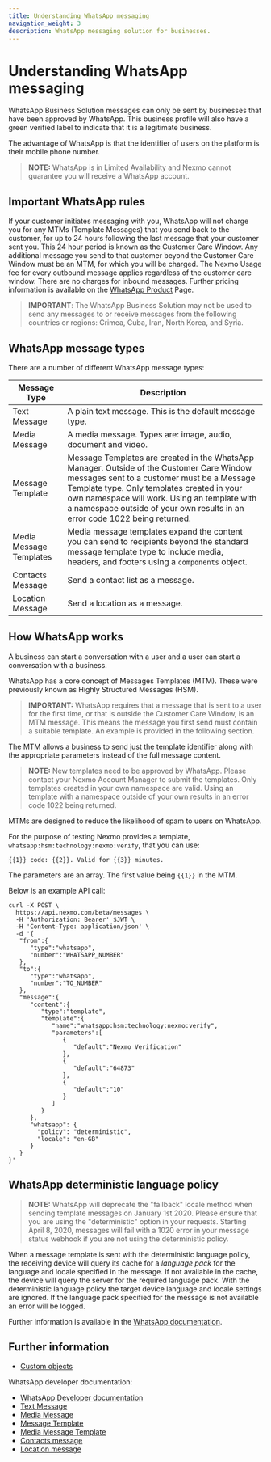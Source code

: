 ```yaml
---
title: Understanding WhatsApp messaging
navigation_weight: 3
description: WhatsApp messaging solution for businesses.
---
```


# Understanding WhatsApp messaging

WhatsApp Business Solution messages can only be sent by businesses that have been approved by WhatsApp. This business profile will also have a green verified label to indicate that it is a legitimate business.

The advantage of WhatsApp is that the identifier of users on the platform is their mobile phone number.

> **NOTE:** WhatsApp is in Limited Availability and Nexmo cannot guarantee you will receive a WhatsApp account.

## Important WhatsApp rules

If your customer initiates messaging with you, WhatsApp will not charge you for any MTMs (Template Messages) that you send back to the customer, for up to 24 hours following the last message that your customer sent you. This 24 hour period is known as the Customer Care Window. Any additional message you send to that customer beyond the Customer Care Window must be an MTM, for which you will be charged. The Nexmo Usage fee for every outbound message applies regardless of the customer care window. There are no charges for inbound messages. Further pricing information is available on the [WhatsApp Product](https://www.nexmo.com/products/messages/whatsapp) Page.

> **IMPORTANT**: The WhatsApp Business Solution may not be used to send any messages to or receive messages from the following countries or regions: Crimea, Cuba, Iran, North Korea, and Syria.

## WhatsApp message types

There are a number of different WhatsApp message types:

Message Type | Description
---|---
Text Message | A plain text message. This is the default message type.
Media Message | A media message. Types are: image, audio, document and video.
Message Template | Message Templates are created in the WhatsApp Manager. Outside of the Customer Care Window messages sent to a customer must be a Message Template type. Only templates created in your own namespace will work. Using an template with a namespace outside of your own results in an error code 1022 being returned.
Media Message Templates | Media message templates expand the content you can send to recipients beyond the standard message template type to include media, headers, and footers using a `components` object.
Contacts Message | Send a contact list as a message.
Location Message | Send a location as a message.

## How WhatsApp works

A business can start a conversation with a user and a user can start a conversation with a business.

WhatsApp has a core concept of Messages Templates (MTM). These were previously known as Highly Structured Messages (HSM).

> **IMPORTANT:** WhatsApp requires that a message that is sent to a user for the first time, or that is outside the Customer Care Window, is an MTM message. This means the message you first send must contain a suitable template. An example is provided in the following section.

The MTM allows a business to send just the template identifier along with the appropriate parameters instead of the full message content.

> **NOTE:** New templates need to be approved by WhatsApp. Please contact your Nexmo Account Manager to submit the templates. Only templates created in your own namespace are valid. Using an template with a namespace outside of your own results in an error code 1022 being returned.

MTMs are designed to reduce the likelihood of spam to users on WhatsApp.

For the purpose of testing Nexmo provides a template, `whatsapp:hsm:technology:nexmo:verify`, that you can use:

``` shell
{{1}} code: {{2}}. Valid for {{3}} minutes.
```

The parameters are an array. The first value being `{{1}}` in the MTM.

Below is an example API call:

``` shell
curl -X POST \
  https://api.nexmo.com/beta/messages \
  -H 'Authorization: Bearer' $JWT \
  -H 'Content-Type: application/json' \
  -d '{
   "from":{
      "type":"whatsapp",
      "number":"WHATSAPP_NUMBER"
   },
   "to":{
      "type":"whatsapp",
      "number":"TO_NUMBER"
   },
   "message":{
      "content":{
         "type":"template",
         "template":{
            "name":"whatsapp:hsm:technology:nexmo:verify",
            "parameters":[
               {
                  "default":"Nexmo Verification"
               },
               {
                  "default":"64873"
               },
               {
                  "default":"10"
               }
            ]
         }
      },
      "whatsapp": {
        "policy": "deterministic",
        "locale": "en-GB"
      }
   }
}'
```

## WhatsApp deterministic language policy

> **NOTE:** WhatsApp will deprecate the "fallback" locale method when sending template messages on January 1st 2020. Please ensure that you are using the "deterministic" option in your requests. Starting April 8, 2020, messages will fail with a 1020 error in your message status webhook if you are not using the deterministic policy.

When a message template is sent with the deterministic language policy, the receiving device will query its cache for a *language pack* for the language and locale specified in the message. If not available in the cache, the device will query the server for the required language pack. With the deterministic language policy the target device language and locale settings are ignored. If the language pack specified for the message is not available an error will be logged.

Further information is available in the [WhatsApp documentation](https://developers.facebook.com/docs/whatsapp/message-templates/sending/#language).

## Further information

* [Custom objects](/messages/concepts/custom-objects)

WhatsApp developer documentation:

* [WhatsApp Developer documentation](https://developers.facebook.com/docs/whatsapp)
* [Text Message](https://developers.facebook.com/docs/whatsapp/api/messages/text)
* [Media Message](https://developers.facebook.com/docs/whatsapp/api/messages/media)
* [Message Template](https://developers.facebook.com/docs/whatsapp/api/messages/message-templates)
* [Media Message Template](https://developers.facebook.com/docs/whatsapp/api/messages/message-templates/media-message-templates)
* [Contacts message](https://developers.facebook.com/docs/whatsapp/api/messages/others#contacts-messages)
* [Location message](https://developers.facebook.com/docs/whatsapp/api/messages/others#location-messages)
